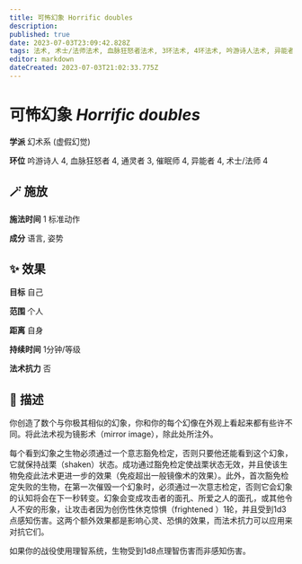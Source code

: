 ```yaml
---
title: 可怖幻象 Horrific doubles
description: 
published: true
date: 2023-07-03T23:09:42.828Z
tags: 法术, 术士/法师法术, 血脉狂怒者法术, 3环法术, 4环法术, 吟游诗人法术, 异能者法术, 催眠师法术, 通灵者法术, 幻术系, 虚假幻觉
editor: markdown
dateCreated: 2023-07-03T21:02:33.775Z
---
```


# **可怖幻象** *Horrific doubles*

**学派** 幻术系 (虚假幻觉) 

**环位** 吟游诗人 4, 血脉狂怒者 4, 通灵者 3, 催眠师 4, 异能者 4, 术士/法师 4

## 🪄 施放

**施法时间** 1 标准动作

**成分** 语言, 姿势

## ✨ 效果 

**目标** 自己 

**范围** 个人

**距离** 自身  

**持续时间** 1分钟/等级 

**法术抗力** 否

## 📖 描述

你创造了数个与你极其相似的幻象，你和你的每个幻像在外观上看起来都有些许不同。将此法术视为镜影术（mirror image），除此处所注外。

每个看到幻象之生物必须通过一个意志豁免检定，否则只要他还能看到这个幻象，它就保持战栗（shaken）状态。成功通过豁免检定使战栗状态无效，并且使该生物免疫此法术更进一步的效果（免疫超出一般镜像术的效果）。此外，首次豁免检定失败的生物，在第一次催毁一个幻象时，必须通过一次意志检定，否则它会幻象的认知将会在下一秒转变。幻象会变成攻击者的面孔、所爱之人的面孔，或其他令人不安的形象，让攻击者因为创伤性休克惊惧（frightened ）1轮，并且受到1d3点感知伤害。这两个额外效果都是影响心灵、恐惧的效果，而法术抗力可以应用来对抗它们。

如果你的战役使用理智系统，生物受到1d8点理智伤害而非感知伤害。
    